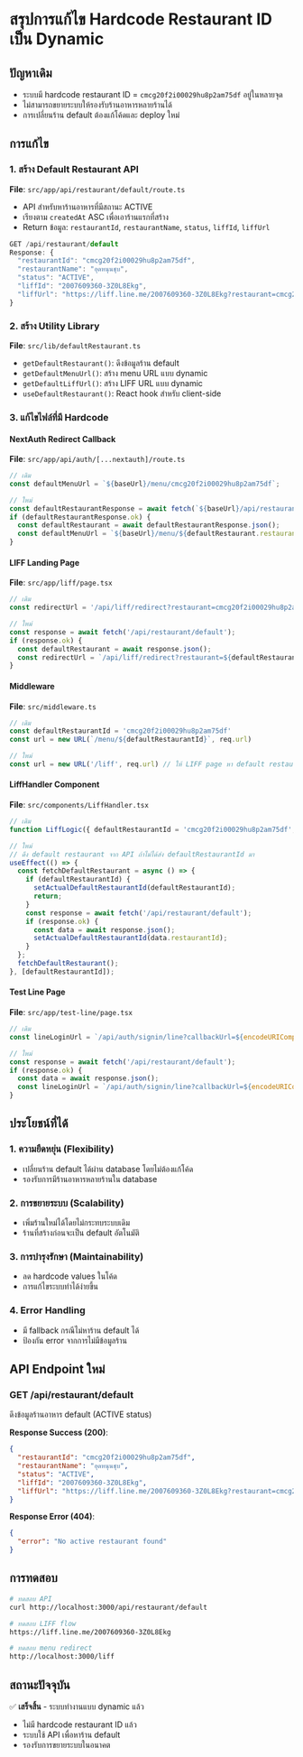 # สรุปการแก้ไข Hardcode Restaurant ID เป็น Dynamic

## ปัญหาเดิม
- ระบบมี hardcode restaurant ID = `cmcg20f2i00029hu8p2am75df` อยู่ในหลายจุด
- ไม่สามารถขยายระบบให้รองรับร้านอาหารหลายร้านได้
- การเปลี่ยนร้าน default ต้องแก้โค้ดและ deploy ใหม่

## การแก้ไข

### 1. สร้าง Default Restaurant API
**File**: `src/app/api/restaurant/default/route.ts`
- API สำหรับหาร้านอาหารที่มีสถานะ ACTIVE
- เรียงตาม `createdAt` ASC เพื่อเอาร้านแรกที่สร้าง
- Return ข้อมูล: `restaurantId`, `restaurantName`, `status`, `liffId`, `liffUrl`

```typescript
GET /api/restaurant/default
Response: {
  "restaurantId": "cmcg20f2i00029hu8p2am75df",
  "restaurantName": "อุดหนุนชุบ",
  "status": "ACTIVE",
  "liffId": "2007609360-3Z0L8Ekg",
  "liffUrl": "https://liff.line.me/2007609360-3Z0L8Ekg?restaurant=cmcg20f2i00029hu8p2am75df"
}
```

### 2. สร้าง Utility Library
**File**: `src/lib/defaultRestaurant.ts`
- `getDefaultRestaurant()`: ดึงข้อมูลร้าน default
- `getDefaultMenuUrl()`: สร้าง menu URL แบบ dynamic
- `getDefaultLiffUrl()`: สร้าง LIFF URL แบบ dynamic
- `useDefaultRestaurant()`: React hook สำหรับ client-side

### 3. แก้ไขไฟล์ที่มี Hardcode

#### NextAuth Redirect Callback
**File**: `src/app/api/auth/[...nextauth]/route.ts`
```typescript
// เดิม
const defaultMenuUrl = `${baseUrl}/menu/cmcg20f2i00029hu8p2am75df`;

// ใหม่
const defaultRestaurantResponse = await fetch(`${baseUrl}/api/restaurant/default`);
if (defaultRestaurantResponse.ok) {
  const defaultRestaurant = await defaultRestaurantResponse.json();
  const defaultMenuUrl = `${baseUrl}/menu/${defaultRestaurant.restaurantId}`;
}
```

#### LIFF Landing Page
**File**: `src/app/liff/page.tsx`
```typescript
// เดิม
const redirectUrl = '/api/liff/redirect?restaurant=cmcg20f2i00029hu8p2am75df';

// ใหม่
const response = await fetch('/api/restaurant/default');
if (response.ok) {
  const defaultRestaurant = await response.json();
  const redirectUrl = `/api/liff/redirect?restaurant=${defaultRestaurant.restaurantId}`;
}
```

#### Middleware
**File**: `src/middleware.ts`
```typescript
// เดิม
const defaultRestaurantId = 'cmcg20f2i00029hu8p2am75df'
const url = new URL(`/menu/${defaultRestaurantId}`, req.url)

// ใหม่
const url = new URL('/liff', req.url) // ให้ LIFF page หา default restaurant
```

#### LiffHandler Component
**File**: `src/components/LiffHandler.tsx`
```typescript
// เดิม
function LiffLogic({ defaultRestaurantId = 'cmcg20f2i00029hu8p2am75df', children })

// ใหม่
// ดึง default restaurant จาก API ถ้าไม่ได้ส่ง defaultRestaurantId มา
useEffect(() => {
  const fetchDefaultRestaurant = async () => {
    if (defaultRestaurantId) {
      setActualDefaultRestaurantId(defaultRestaurantId);
      return;
    }
    const response = await fetch('/api/restaurant/default');
    if (response.ok) {
      const data = await response.json();
      setActualDefaultRestaurantId(data.restaurantId);
    }
  };
  fetchDefaultRestaurant();
}, [defaultRestaurantId]);
```

#### Test Line Page
**File**: `src/app/test-line/page.tsx`
```typescript
// เดิม
const lineLoginUrl = `/api/auth/signin/line?callbackUrl=${encodeURIComponent('/menu/cmcg20f2i00029hu8p2am75df')}`

// ใหม่
const response = await fetch('/api/restaurant/default');
if (response.ok) {
  const data = await response.json();
  const lineLoginUrl = `/api/auth/signin/line?callbackUrl=${encodeURIComponent(`/menu/${data.restaurantId}`)}`
}
```

## ประโยชน์ที่ได้

### 1. ความยืดหยุ่น (Flexibility)
- เปลี่ยนร้าน default ได้ผ่าน database โดยไม่ต้องแก้โค้ด
- รองรับการมีร้านอาหารหลายร้านใน database

### 2. การขยายระบบ (Scalability)
- เพิ่มร้านใหม่ได้โดยไม่กระทบระบบเดิม
- ร้านที่สร้างก่อนจะเป็น default อัตโนมัติ

### 3. การบำรุงรักษา (Maintainability)
- ลด hardcode values ในโค้ด
- การแก้ไขระบบทำได้ง่ายขึ้น

### 4. Error Handling
- มี fallback กรณีไม่หาร้าน default ได้
- ป้องกัน error จากการไม่มีข้อมูลร้าน

## API Endpoint ใหม่

### GET /api/restaurant/default
ดึงข้อมูลร้านอาหาร default (ACTIVE status)

**Response Success (200)**:
```json
{
  "restaurantId": "cmcg20f2i00029hu8p2am75df",
  "restaurantName": "อุดหนุนชุบ", 
  "status": "ACTIVE",
  "liffId": "2007609360-3Z0L8Ekg",
  "liffUrl": "https://liff.line.me/2007609360-3Z0L8Ekg?restaurant=cmcg20f2i00029hu8p2am75df"
}
```

**Response Error (404)**:
```json
{
  "error": "No active restaurant found"
}
```

## การทดสอบ

```bash
# ทดสอบ API
curl http://localhost:3000/api/restaurant/default

# ทดสอบ LIFF flow
https://liff.line.me/2007609360-3Z0L8Ekg

# ทดสอบ menu redirect
http://localhost:3000/liff
```

## สถานะปัจจุบัน
✅ **เสร็จสิ้น** - ระบบทำงานแบบ dynamic แล้ว
- ไม่มี hardcode restaurant ID แล้ว
- ระบบใช้ API เพื่อหาร้าน default
- รองรับการขยายระบบในอนาคต 